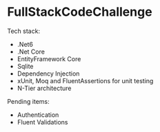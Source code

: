 # FullStackCodeChallenge
Tech stack:
- .Net6
- .Net Core
- EntityFramework Core
- Sqlite
- Dependency Injection
- xUnit, Moq and FluentAssertions for unit testing
- N-Tier architecture

Pending items:
- Authentication
- Fluent Validations
